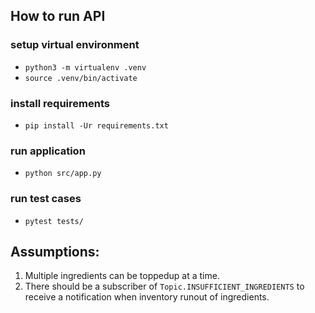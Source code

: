 ## How to run API

### setup virtual environment

- `python3 -m virtualenv .venv`
- `source .venv/bin/activate`

### install requirements

- `pip install -Ur requirements.txt`

### run application

- `python src/app.py`

### run test cases

- `pytest tests/`

## Assumptions:

1. Multiple ingredients can be toppedup at a time.
2. There should be a subscriber of `Topic.INSUFFICIENT_INGREDIENTS` to receive a notification when inventory runout of ingredients.
